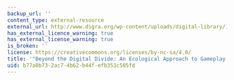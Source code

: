 ```yaml
---
backup_url: ''
content_type: external-resource
external_url: http://www.digra.org/wp-content/uploads/digital-library/11307.03263.pdf
has_external_licence_warning: true
has_external_license_warning: true
is_broken: ''
license: https://creativecommons.org/licenses/by-nc-sa/4.0/
title: '"Beyond the Digital Divide: An Ecological Approach to Gameplay." (PDF - 4.3MB)'
uid: b77a0b73-2ac7-4b62-b44f-efb351c505fd
---
```

